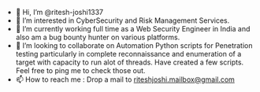 - 👋 Hi, I’m @ritesh-joshi1337
- 👀 I’m interested in CyberSecurity and Risk Management Services.
- 🌱 I’m currently working full time as a Web Security Engineer in India and also am a bug bounty hunter on various platforms.
- 💞️ I’m looking to collaborate on Automation Python scripts for Penetration testing particularly in complete reconnaissance and enumeration of a target with capacity to run alot of threads. Have created a few scripts. Feel free to ping me to check those out. 
- 📫 How to reach me : Drop a mail to riteshjoshi.mailbox@gmail.com 

<!---
ritesh-joshi1337/ritesh-joshi1337 is a ✨ special ✨ repository because its `README.md` (this file) appears on your GitHub profile.
You can click the Preview link to take a look at your changes.
--->

